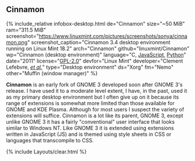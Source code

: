 ## Cinnamon
{% include_relative infobox-desktop.html de="Cinnamon" size="~50 MiB" ram="311.5 MiB" screenshot="https://www.linuxmint.com/pictures/screenshots/sonya/cinnamon.png" screenshot_caption="Cinnamon 3.4 desktop environment running on Linux Mint 18.2" arch="Cinnamon" github="linuxmint/Cinnamon" wp="Cinnamon (desktop environment)" language="C, <a href='https://en.wikipedia.org/wiki/JavaScript' link='_blank'>JavaScript</a>, <a href='https://en.wikipedia.org/wiki/Python_(programming_language)' link='_blank'>Python</a>" date="2011" license="<a href='https://github.com/linuxmint/Cinnamon/blob/master/COPYING' link='_blank'>GPL-2.0</a>" devfor="Linux Mint" developer="Clement Lefebvre, <a href='https://github.com/linuxmint/Cinnamon/graphs/contributors' link='_blank'><i>et al.</i></a>" type="Desktop environment" ds="Xorg" fm="Nemo" other="Muffin (window manager)" %}

**Cinnamon** is an early fork of GNOME 3 developed soon after GNOME 3's release. I have used it to a moderate level extent, I have, in the past, used it as my primary desktop environment but I often give up on it because its range of extensions is somewhat more limited than those available for GNOME and KDE Plasma. Although for most users I suspect the variety of extensions will suffice. Cinnamon is a lot like its parent, GNOME 3, except unlike GNOME 3 it has a fairly "conventional" user interface that looks similar to Windows NT. Like GNOME 3 it is extended using extensions written in JavaScript (JS) and is themed using style sheets in CSS or languages that transcompile to CSS. 

{% include Layouts/clear.html %}
